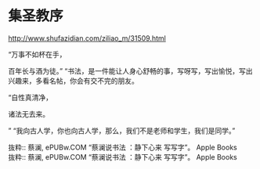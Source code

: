 # 集圣教序

http://www.shufazidian.com/ziliao_m/31509.html

“万事不如杯在手，

百年长与酒为徒。”
“书法，是一件能让人身心舒畅的事，写呀写，写出愉悦，写出兴趣来，多看名帖，你会有交不完的朋友。



“自性真清净，

诸法无去来。

”
“我向古人学，你也向古人学，那么，我们不是老师和学生，我们是同学。”

抜粋:: 蔡澜, ePUBw.COM  “蔡澜说书法 ：静下心来 写写字”。 Apple Books  
抜粋:: 蔡澜, ePUBw.COM  “蔡澜说书法 ：静下心来 写写字”。 Apple Books  
